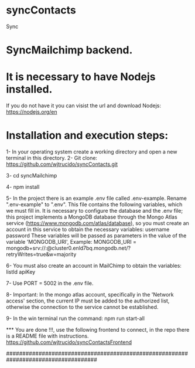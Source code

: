 # syncContacts
Sync
# SyncMailchimp backend.
# It is necessary to have Nodejs installed.
If you do not have it you can visist the url and download Nodejs:
https://nodejs.org/en

# Installation and execution steps:

1- In your operating system create a working directory and open a new terminal in this directory.
2- Git clone: https://github.com/wjtrucido/syncContacts.git

3- cd syncMailchimp

4- npm install

5- In the project there is an example .env file called .env-example.
   Rename ".env-example" to ".env".
   This file contains the following variables, which we must fill in.
   It is necessary to configure the database and the .env file; this project implements a MongoDB database through the Mongo Atlas service        	(https://www.mongodb.com/atlas/database), so you must create an account in this service to obtain the necessary variables:
	 username
	 password
	 These variables will be passed as parameters in the value of the variable 'MONGODB_URI',
	 Example: 
	 MONGODB_URI = mongodb+srv://<username>:<password>@cluster0.enld7bq.mongodb.net/?retryWrites=true&w=majority

6- You must also create an account in MailChimp to obtain the variables:
	 listId
	 apiKey
 
7- Use PORT = 5002 in the .env file.

8- Important: In the mongo atlas account, specifically in the 'Network access' section, the current IP must be added to the authorized list, otherwise the connection to the service cannot be established.

9- In the win terminal run the command: npm run start-all

*** You are done !!!, use the following frontend to connect,
in the repo there is a README file with instructions.
https://github.com/wjtrucido/syncContactsFrontend

####################################################################################
